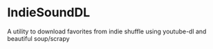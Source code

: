# IndieSoundDL
A utility to download favorites from indie shuffle using youtube-dl and beautiful soup/scrapy 
